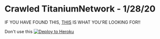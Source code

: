 # Crawled TitaniumNetwork - 1/28/20

IF YOU HAVE FOUND THIS, [THIS](https://github.com/titaniumnetwork-dev/Phoenix-Reborn) IS WHAT YOU'RE LOOKING FOR!!



Don't use this
[![Deploy to Heroku](https://www.herokucdn.com/deploy/button.svg)](https://heroku.com/deploy?template=https://github.com/BinBashBanana/T1T4N1UMN3TW0RK_qweundz)